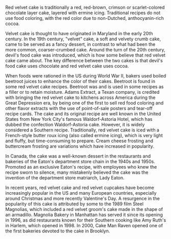 Red velvet cake is traditionally a red, red-brown, crimson or scarlet-colored chocolate layer cake, layered with ermine icing. Traditional recipes do not use food coloring, with the red color due to non-Dutched, anthocyanin-rich cocoa.

Velvet cake is thought to have originated in Maryland in the early 20th century. In the 19th century, "velvet" cake, a soft and velvety crumb cake, came to be served as a fancy dessert, in contrast to what had been the more common, coarser-crumbed cake. Around the turn of the 20th century, devil's food cake was introduced, which is how some believe that red velvet cake came about. The key difference between the two cakes is that devil's food cake uses chocolate and red velvet cake uses cocoa.

When foods were rationed in the US during World War II, bakers used boiled beetroot juices to enhance the color of their cakes. Beetroot is found in some red velvet cake recipes. Beetroot was and is used in some recipes as a filler or to retain moisture. Adams Extract, a Texan company, is credited with bringing the red velvet cake to kitchens across America during the Great Depression era, by being one of the first to sell red food coloring and other flavor extracts with the use of point-of-sale posters and tear-off recipe cards. The cake and its original recipe are well known in the United States from New York City's famous Waldorf-Astoria Hotel, which has dubbed the confection Waldorf-Astoria cake. However, it is widely considered a Southern recipe. Traditionally, red velvet cake is iced with a French-style butter roux icing (also called ermine icing), which is very light and fluffy, but time-consuming to prepare. Cream cheese frosting and buttercream frosting are variations which have increased in popularity.

In Canada, the cake was a well-known dessert in the restaurants and bakeries of the Eaton's department store chain in the 1940s and 1950s. Promoted as an exclusive Eaton's recipe, with employees who knew the recipe sworn to silence, many mistakenly believed the cake was the invention of the department store matriarch, Lady Eaton.

In recent years, red velvet cake and red velvet cupcakes have become increasingly popular in the US and many European countries, especially around Christmas and more recently Valentine's Day. A resurgence in the popularity of this cake is attributed by some to the 1989 film Steel Magnolias, which included a red velvet groom's cake made in the shape of an armadillo. Magnolia Bakery in Manhattan has served it since its opening in 1996, as did restaurants known for their Southern cooking like Amy Ruth's in Harlem, which opened in 1998. In 2000, Cake Man Raven opened one of the first bakeries devoted to the cake in Brooklyn.